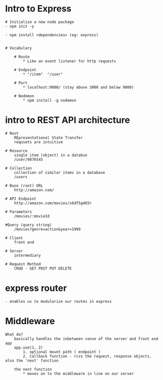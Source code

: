 # Intro to Express

    # Initialize a new node package
    - npm init -y
 
    - npm install <dependencies> (eg: express)


    # Vocabulary

        # Route
            * Like an event listener for http requests

        # Endpoint
            * "/item"  "/user"

        # Port
            * localhost:9000/ (stay above 3000 and below 9000)

        # Nodemon
            * npm install -g nodemon

# intro to REST API architecture

    # Rest
        REpresentational State Transfer
        requsets are intuitive

    # Resource
        single item (object) in a databse
        /user/9876545
    
    # Collection 
        collection of similar items in a database
        /users

    # Base (root) URL
        http://amazon.com/

    # API Endpoint
        http://amazon.com/movies/s6df5g465r

    # Parameters
        /movies/:movieId

    #Query (query string) 
        /movies?genre=action&year=1999

    # Client
        front end

    # Server 
        intermediary

    # Request Method 
        CRUD - GET POST PUT DELETE

# express router
    - enables us to modularize our routes in express

# Middleware
    What do?
        basically handles the inbetween convo of the server and front end app
        app.use(1, 2)
            1. optional mount path ( endpoint )
            2. Callback function - rcvs the request, response objects, also the 'next' function

        the next function
            * moves on to the middleware in line on our server
    